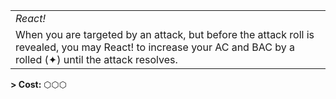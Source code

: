 
|                                                                                                                                                                   |
| ----------------------------------------------------------------------------------------------------------------------------------------------------------------- |
| *React!*                                                                                                                                                          |
| When you are targeted by an attack, but before the attack roll is revealed, you may React! to increase your AC and BAC by a rolled (✦) until the attack resolves. |

**\> Cost:** ⬡⬡⬡

